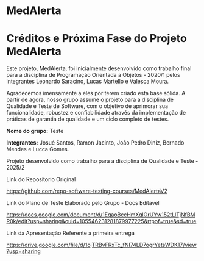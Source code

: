 # MedAlerta

# Créditos e Próxima Fase do Projeto MedAlerta

Este projeto, MedAlerta, foi inicialmente desenvolvido como trabalho final para a disciplina de Programação Orientada a Objetos - 2020/1 pelos integrantes Leonardo Saracino, Lucas Martello e Valesca Moura.

Agradecemos imensamente a eles por terem criado esta base sólida. A partir de agora, nosso grupo assume o projeto para a disciplina de Qualidade e Teste de Software, com o objetivo de aprimorar sua funcionalidade, robustez e confiabilidade através da implementação de práticas de garantia de qualidade e um ciclo completo de testes.

**Nome do grupo:** Teste

**Integrantes:** Josué Santos, Ramon Jacinto, João Pedro Diniz, Bernado Mendes e Lucca Gomes.

Projeto desenvolvido como trabalho para a disciplina de Qualidade e Teste - 2025/2

Link do Repositorio Original

https://github.com/repo-software-testing-courses/MedAlertaV2

Link do Plano de Teste Elaborado pelo Grupo - Docs Editavel

https://docs.google.com/document/d/1EqaoBccHmXqlOrUYw152tLlTjNfBMR0k/edit?usp=sharing&ouid=105546231281879977225&rtpof=true&sd=true

Link da Apresentação Referente a primeira entrega

https://drive.google.com/file/d/1ojTRBvFRxTc_fNI74LD7ogrYetsWDK17/view?usp=sharing


